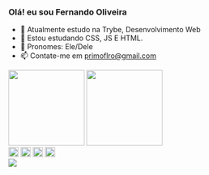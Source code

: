 ### Olá! eu sou Fernando Oliveira

- 👋 Atualmente estudo na Trybe, Desenvolvimento Web
- 👀 Estou estudando CSS, JS E HTML.
- 🌱 Pronomes: Ele/Dele
- 📫 Contate-me em primoflro@gmail.com

<div>
  <img height = "150em" src = "https://github-readme-stats.vercel.app/api?username=Fernando-Oli&show_icons=true&hide=contribs,prs&cache_seconds=86400&theme=darcula" />
  <img height = "150em" src = "https://github-readme-stats.vercel.app/api/top-langs/?username=Fernando-Oli&langs_count=8" />
</div>
<div>
  <img height = "20em" src="https://cdn.jsdelivr.net/gh/devicons/devicon/icons/html5/html5-original.svg" />
  <img height = "20em" src="https://cdn.jsdelivr.net/gh/devicons/devicon/icons/javascript/javascript-original.svg" />
  <img height = "20em" src="https://cdn.jsdelivr.net/gh/devicons/devicon/icons/css3/css3-original.svg" />
  <img height = "20em" src="https://cdn.jsdelivr.net/gh/devicons/devicon/icons/linux/linux-original.svg" />
</div>
<div> 
<a href ="https://www.linkedin.com/in/fernando1806/" target = "_blank"><img src = "https://img.shields.io/badge/LinkedIn-0077B5?style=for-the-badge&logo=linkedin&logoColor=white" target = "_blank"/></a>

</div>

